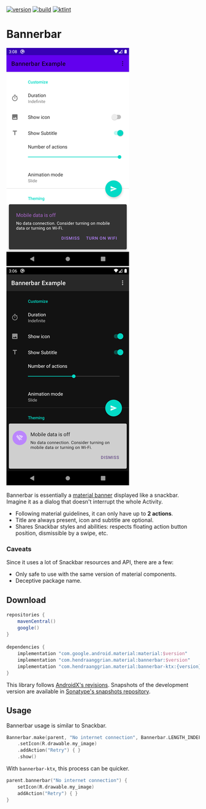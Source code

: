 [![version](https://img.shields.io/maven-central/v/com.hendraanggrian.material/bannerbar)](https://search.maven.org/artifact/com.hendraanggrian.material/bannerbar)
[![build](https://img.shields.io/travis/com/hendraanggrian/bannerbar)](https://www.travis-ci.com/github/hendraanggrian/bannerbar)
[![ktlint](https://img.shields.io/badge/code%20style-%E2%9D%A4-FF4081)](https://ktlint.github.io/)

Bannerbar
=========

![](images/example_light.png)
![](images/example_dark.png)

Bannerbar is essentially a [material banner](https://material.io/components/banners) displayed like a snackbar.
Imagine it as a dialog that doesn't interrupt the whole Activity.

* Following material guidelines, it can only have up to **2 actions**.
* Title are always present, icon and subtitle are optional.
* Shares Snackbar styles and abilities: respects floating action button position, dismissible by a swipe, etc.

### Caveats

Since it uses a lot of Snackbar resources and API, there are a few:

* Only safe to use with the same version of material components.
* Deceptive package name.

Download
--------

```gradle
repositories {
    mavenCentral()
    google()
}

dependencies {
    implementation "com.google.android.material:material:$version"
    implementation "com.hendraanggrian.material:bannerbar:$version"
    implementation "com.hendraanggrian.material:bannerbar-ktx:{version}" // optional Kotlin extensions
}
```

This library follows [AndroidX's revisions](https://developer.android.com/topic/libraries/support-library/androidx-rn).
Snapshots of the development version are available in [Sonatype's snapshots repository](https://s01.oss.sonatype.org/content/repositories/snapshots/).

Usage
-----

Bannerbar usage is similar to Snackbar.

```kotlin
Bannerbar.make(parent, "No internet connection", Bannerbar.LENGTH_INDEFINITE)
    .setIcon(R.drawable.my_image)
    .addAction("Retry") { }
    .show()
```

With `bannerbar-ktx`, this process can be quicker.

```kotlin
parent.bannerbar("No internet connection") {
    setIcon(R.drawable.my_image)
    addAction("Retry") { }
}
```

